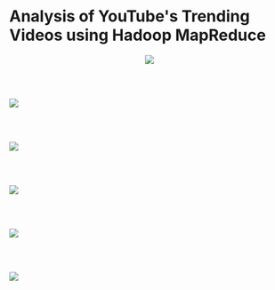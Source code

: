 # Analysis of YouTube's Trending Videos using Hadoop MapReduce

<p align = "center">

<img align = "center" src = "https://user-images.githubusercontent.com/73750950/192682165-33e08f4e-d8a7-44f8-b61b-6bdc0aeef96c.png"/> 

<br/><br/>

<img align = "center" src = "https://user-images.githubusercontent.com/73750950/192682144-96a534e7-4442-4bc3-ba2c-586f00d3e86e.png"/>

<br/><br/>

<img align = "center" src = "https://user-images.githubusercontent.com/73750950/192682187-519fcaa9-3e9d-4e79-9476-d0ff7fd4f959.jpeg"/>

<br/><br/>

<img align = "center" src = "https://user-images.githubusercontent.com/73750950/192682195-b012f8c4-5c5c-4161-b11b-86e64ace956a.jpeg"/>

<br/><br/>

<img align = "center" src = "https://user-images.githubusercontent.com/73750950/192682220-b4626645-719d-45d0-8483-9c56cb817124.jpeg"/>

<br/><br/>

<img align = "center" src = "https://user-images.githubusercontent.com/73750950/192682203-5beb952e-4212-4dee-9a77-57a0d1f1640a.jpeg"/>

<br/><br/>

</p>
